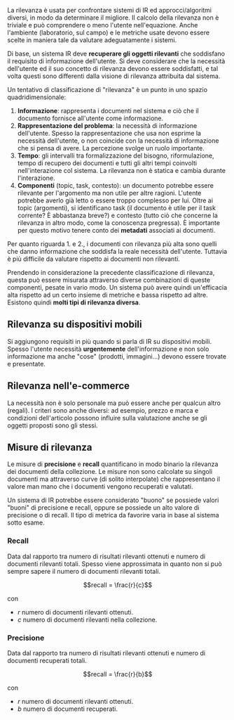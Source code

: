La rilevanza è usata per confrontare sistemi di IR ed approcci/algoritmi diversi, in modo da determinare il migliore.
Il calcolo della rilevanza non è triviale e può comprendere o meno l'utente nell'equazione. Anche l'ambiente (laboratorio, sul campo) e le metriche usate devono essere scelte in maniera tale da valutare adeguatamente i sistemi.

Di base, un sistema IR deve **recuperare gli oggetti rilevanti** che soddisfano il requisito di informazione dell'utente.
Si deve considerare che la necessità dell'utente ed il suo concetto di rilevanza devono essere soddisfatti, e tal volta questi sono differenti dalla visione di rilevanza attribuita dal sistema.

Un tentativo di classificazione di "rilevanza" è un punto in uno spazio quadridimensionale:
1. **Informazione**: rappresenta i documenti nel sistema e ciò che il documento fornisce all'utente come informazione.
2. **Rappresentazione del problema**: la necessità di informazione dell'utente. Spesso la rappresentazione che usa non esprime la necessità dell'utente, o non coincide con la necessità di informazione che si pensa di avere. La percezione svolge un ruolo importante.
3. **Tempo**: gli intervalli tra formalizzazione del bisogno, riformulazione, tempo di recupero dei documenti e tutti gli altri tempi coinvolti nell'interazione col sistema. La rilevanza non è statica e cambia durante l'interazione.
4. **Componenti** (topic, task, contesto): un documento potrebbe essere rilevante per l'argomento ma non utile per altre ragioni. L'utente potrebbe averlo già letto o essere troppo complesso per lui. Oltre ai topic (argomenti), si identificano task (il documento è utile per il task corrente? È abbastanza breve?) e contesto (tutto ciò che concerne la rilevanza in altro modo, come la conoscenza pregressa). È importante per questo motivo tenere conto dei **metadati** associati ai documenti.

Per quanto riguarda 1. e 2., i documenti con rilevanza più alta sono quelli che danno informazione che soddisfa la reale necessità dell'utente. Tuttavia è più difficile da valutare rispetto ai documenti non rilevanti.

Prendendo in considerazione la precedente classificazione di rilevanza, questa può essere misurata attraverso diverse combinazioni di queste componenti, pesate in vario modo. Un sistema può avere quindi un'efficacia alta rispetto ad un certo insieme di metriche e bassa rispetto ad altre.
Esistono quindi **molti tipi di rilevanza diversa**.

## Rilevanza su dispositivi mobili

Si aggiungono requisiti in più quando si parla di IR su dispositivi mobili.
Spesso l'utente necessità **urgentemente** dell'informazione e non solo informazione ma anche "cose" (prodotti, immagini...) devono essere trovate e presentate.

## Rilevanza nell'e-commerce

La necessità non è solo personale ma può essere anche per qualcun altro (regali). I criteri sono anche diversi: ad esempio, prezzo e marca e condizioni dell'articolo possono influire sulla valutazione anche se gli oggetti proposti sono gli stessi.

## Misure di rilevanza

Le misure di **precisione** e **recall** quantificano in modo binario la rilevanza dei documenti della collezione. Le misure non sono calcolate su singoli documenti ma attraverso curve (di solito interpolate) che rappresentano il valore man mano che i documenti vengono recuperati e valutati.

Un sistema di IR potrebbe essere considerato "buono" se possiede valori "buoni" di precisione e recall, oppure se possiede un alto valore di precisione o di recall. Il tipo di metrica da favorire varia in base al sistema sotto esame.

### Recall

Data dal rapporto tra numero di risultati rilevanti ottenuti e numero di documenti rilevanti totali. Spesso viene approssimata in quanto non si può sempre sapere il numero di documenti rilevanti totali.

$$recall = \frac{r}{c}$$

con
- $r$ numero di documenti rilevanti ottenuti.
- $c$ numero di documenti rilevanti nella collezione.

### Precisione

Data dal rapporto tra numero di risultati rilevanti ottenuti e numero di documenti recuperati totali.

$$recall = \frac{r}{b}$$

con
- $r$ numero di documenti rilevanti ottenuti.
- $b$ numero di documenti recuperati.